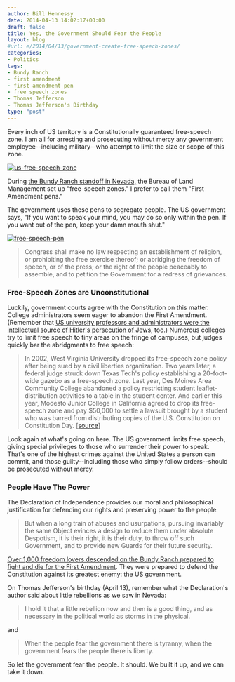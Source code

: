 ```yaml
---
author: Bill Hennessy
date: 2014-04-13 14:02:17+00:00
draft: false
title: Yes, the Government Should Fear the People
layout: blog
#url: e/2014/04/13/government-create-free-speech-zones/
categories:
- Politics
tags:
- Bundy Ranch
- first amendment
- first amendment pen
- free speech zones
- Thomas Jefferson
- Thomas Jefferson's Birthday
type: "post"
---
```


Every inch of US territory is a Constitutionally guaranteed free-speech zone. I am all for arresting and prosecuting without mercy any government employee--including military--who attempt to limit the size or scope of this zone.

[![us-free-speech-zone](https://hennessysview.com/wp-content/uploads/2014/04/us-free-speech-zone.jpg)
](https://hennessysview.com/wp-content/uploads/2014/04/us-free-speech-zone.jpg)

During [the Bundy Ranch standoff in Nevada,](https://hennessysview.com/2014/04/12/governments-surrender-cliven-bundy-destroys-talebs-weak-argument-gun-control/) the Bureau of Land Management set up "free-speech zones." I prefer to call them "First Amendment pens."

The government uses these pens to segregate people. The US government says, "If you want to speak your mind, you may do so only within the pen. If you want out of the pen, keep your damn mouth shut."

[![free-speech-pen](https://hennessysview.com/wp-content/uploads/2014/04/free-speech-pen.jpg)
](https://hennessysview.com/wp-content/uploads/2014/04/free-speech-pen.jpg)



> Congress shall make no law respecting an establishment of religion, or prohibiting the free exercise thereof; or abridging the freedom of speech, or of the press; or the right of the people peaceably to assemble, and to petition the Government for a redress of grievances.





### Free-Speech Zones are Unconstitutional



Luckily, government courts agree with the Constitution on this matter. College administrators seem eager to abandon the First Amendment. (Remember that [US university professors and administrators were the intellectual source of Hitler's persecution of Jews](https://hennessysview.com/2014/03/31/adam-weinstein-neo-nazi-propaganda-machine/), too.) Numerous colleges try to limit free speech to tiny areas on the fringe of campuses, but judges quickly bar the abridgments to free speech:



> 

> 
> In 2002, West Virginia University dropped its free-speech zone policy after being sued by a civil liberties organization. Two years later, a federal judge struck down Texas Tech's policy establishing a 20-foot-wide gazebo as a free-speech zone. Last year, Des Moines Area Community College abandoned a policy restricting student leaflet-distribution activities to a table in the student center. And earlier this year, Modesto Junior College in California agreed to drop its free-speech zone and pay $50,000 to settle a lawsuit brought by a student who was barred from distributing copies of the U.S. Constitution on Constitution Day. [[source](https://news.yahoo.com/va-college-free-speech-zones-latest-fall-154147775.html)] 
> 
> 




Look again at what's going on here. The US government limits free speech, giving special privileges to those who surrender their power to speak. That's one of the highest crimes against the United States a person can commit, and those guilty--including those who simply follow orders--should be prosecuted without mercy.



### People Have The Power



The Declaration of Independence provides our moral and philosophical justification for defending our rights and preserving power to the people:



> But when a long train of abuses and usurpations, pursuing invariably the same Object evinces a design to reduce them under absolute Despotism, it is their right, it is their duty, to throw off such Government, and to provide new Guards for their future security.



[Over 1,000 freedom lovers descended on the Bundy Ranch prepared to fight and die for the First Amendment](https://hennessysview.com/2014/04/12/governments-surrender-cliven-bundy-destroys-talebs-weak-argument-gun-control/). They were prepared to defend the Constitution against its greatest enemy: the US government.

On Thomas Jefferson's birthday (April 13), remember what the Declaration's author said about little rebellions as we saw in Nevada:



> I hold it that a little rebellion now and then is a good thing, and as necessary in the political world as storms in the physical.



and



> When the people fear the government there is tyranny, when the government fears the people there is liberty.



So let the government fear the people. It should. We built it up, and we can take it down.
